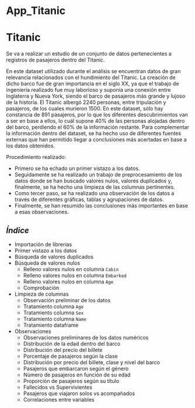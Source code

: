 # App_Titanic
[Aplicación en Streamlit]: (https://alba-app-titanic.streamlit.app/)

# **Titanic**

Se va a realizar un estudio de un conjunto de datos pertenecientes a registros de pasajeros dentro del Titanic.

En este dataset utilizado durante el análisis se encuentran datos de gran relevancia relacionados con el hundimiento del Titanic. La creación de dicho barco fue de gran importancia en el siglo XX, ya que el trabajo de ingeniería realizado fue muy laborioso y suponía una conexión entre Inglaterra y Nueva York, siendo el barco de pasajeros más grande y lujoso de la historia. El Titanic albergó 2240 personas, entre tripulación y pasajeros, de los cuales murieron 1500. En este dataset, sólo hay constancia de 891 pasajeros, por lo que los diferentes descubrimientos van a ser en base a ellos, lo cuál supone 40% de las personas alojadas dentro del barco, perdiendo el 60% de la información restante. Para complementar la información dentro del dataset, se ha hecho uso de diferentes fuentes externas que han permitido llegar a conclusiones más acertadas en base a los datos obtenidos.

Procedimiento realizado:
- Primero se ha echado un primer vistazo a los datos.
- Seguidamente se ha realizado un trabajo de preprocesamiento de los datos donde se han buscado valores nulos, valores duplicados y, finalmente, se ha hecho una limpieza de las columnas pertinentes.
- Como tercer paso, se ha realizado una observación de los datos a través de diferentes gráficas, tablas y agrupaciones de datos.
- Finalmente, se han resumido las conclusiones más importantes en base a esas observaciones.

## *Índice*

* Importación de librerías
* Primer vistazo a los datos
* Búsqueda de valores duplicados
* Búsqueda de valores nulos
    - Relleno valores nulos en columna `Cabin`
    - Relleno valores nulos en columna `Embarked`
    - Relleno valores nulos en columna `Age`
    - Comprobación
* Limpieza de columnas
    - Observación preliminar de los datos
    - Tratamiento columna `Age`
    - Tratamiento columna `Sex`
    - Tratamiento columna `Name`
    - Tratamiento dataframe
* Observaciones
    - Observaciones preliminares de los datos numéricos
    - Distribución de la edad dentro del barco
    - Distribución del precio del billete
    - Porcentaje de pasajeros según la clase
    - Distribución por precio del billete, clase y nivel del barco
    - Pasajeros que embarcaron según el género
    - Número de pasajeros en función de su edad
    - Proporción de pasajeros según su título
    - Fallecidos vs Supervivientes
    - Pasajeros que viajaron solos vs acompañados
    - Correlaciones entre variables

